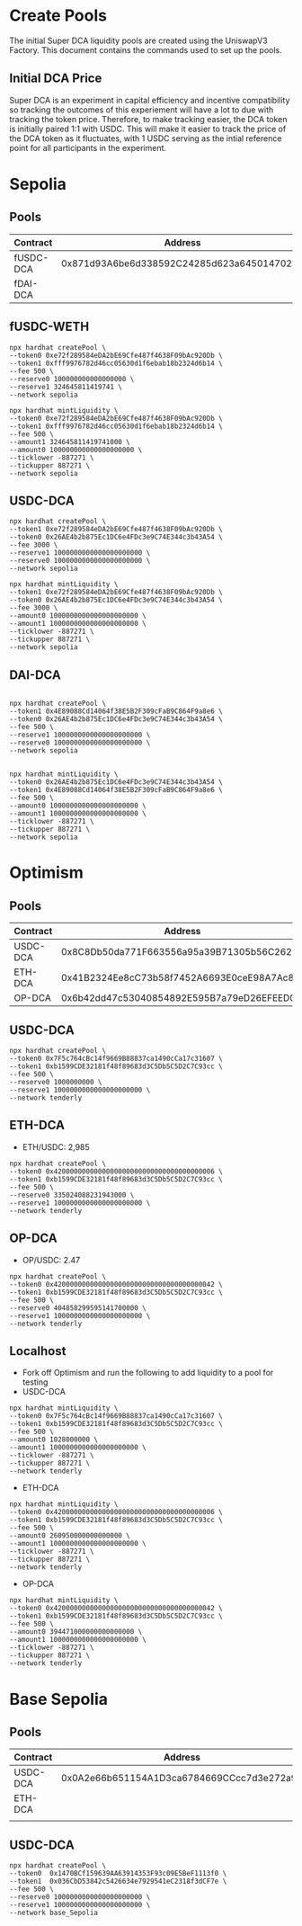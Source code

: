 # Create Pools
The initial Super DCA liquidity pools are created using the UniswapV3 Factory. This document contains the commands used to set up the pools.



## Initial DCA Price
Super DCA is an experiment in capital efficiency and incentive compatibility so tracking the outcomes of this experiement will have a lot to due with tracking the token price. Therefore, to make tracking easier, the DCA token is initially paired 1:1 with USDC. This will make it easier to track the price of the DCA token as it fluctuates, with 1 USDC serving as the intial reference point for all participants in the experiment.

# Sepolia

## Pools
| Contract | Address |
| --- | --- |
| fUSDC-DCA | 0x871d93A6be6d338592C24285d623a645014702B1 |
| fDAI-DCA |  |

## fUSDC-WETH
```shell
npx hardhat createPool \
--token0 0xe72f289584eDA2bE69Cfe487f4638F09bAc920Db \
--token1 0xfff9976782d46cc05630d1f6ebab18b2324d6b14 \
--fee 500 \
--reserve0 100000000000000000 \
--reserve1 324645811419741 \
--network sepolia

npx hardhat mintLiquidity \
--token0 0xe72f289584eDA2bE69Cfe487f4638F09bAc920Db \
--token1 0xfff9976782d46cc05630d1f6ebab18b2324d6b14 \
--fee 500 \
--amount1 324645811419741000 \
--amount0 100000000000000000000 \
--ticklower -887271 \
--tickupper 887271 \
--network sepolia
```

## USDC-DCA
```shell
npx hardhat createPool \
--token1 0xe72f289584eDA2bE69Cfe487f4638F09bAc920Db \
--token0 0x26AE4b2b875Ec1DC6e4FDc3e9C74E344c3b43A54 \
--fee 3000 \
--reserve1 1000000000000000000000 \
--reserve0 1000000000000000000000 \
--network sepolia

npx hardhat mintLiquidity \
--token1 0xe72f289584eDA2bE69Cfe487f4638F09bAc920Db \
--token0 0x26AE4b2b875Ec1DC6e4FDc3e9C74E344c3b43A54 \
--fee 3000 \
--amount0 1000000000000000000000 \
--amount1 1000000000000000000000 \
--ticklower -887271 \
--tickupper 887271 \
--network sepolia
```

## DAI-DCA
```shell

npx hardhat createPool \
--token1 0x4E89088Cd14064f38E5B2F309cFaB9C864F9a8e6 \
--token0 0x26AE4b2b875Ec1DC6e4FDc3e9C74E344c3b43A54 \
--fee 500 \
--reserve1 1000000000000000000000 \
--reserve0 1000000000000000000000 \
--network sepolia


npx hardhat mintLiquidity \
--token0 0x26AE4b2b875Ec1DC6e4FDc3e9C74E344c3b43A54 \
--token1 0x4E89088Cd14064f38E5B2F309cFaB9C864F9a8e6 \
--fee 500 \
--amount0 1000000000000000000000 \
--amount1 1000000000000000000000 \
--ticklower -887271 \
--tickupper 887271 \
--network sepolia
```

# Optimism

## Pools
| Contract | Address |
| --- | --- |
| USDC-DCA | 0x8C8Db50da771F663556a95a39B71305b56C26229 |
| ETH-DCA | 0x41B2324Ee8cC73b58f7452A6693E0ceE98A7Ac8D |
| OP-DCA | 0x6b42dd47c53040854892E595B7a79eD26EFEED03 | 

## USDC-DCA
```shell
npx hardhat createPool \
--token0 0x7F5c764cBc14f9669B88837ca1490cCa17c31607 \
--token1 0xb1599CDE32181f48f89683d3C5Db5C5D2C7C93cc \
--fee 500 \
--reserve0 1000000000 \
--reserve1 1000000000000000000000 \
--network tenderly
```

## ETH-DCA
* ETH/USDC: 2,985
```shell
npx hardhat createPool \
--token0 0x4200000000000000000000000000000000000006 \
--token1 0xb1599CDE32181f48f89683d3C5Db5C5D2C7C93cc \
--fee 500 \
--reserve0 335024088231943000 \
--reserve1 1000000000000000000000 \
--network tenderly
```

## OP-DCA
* OP/USDC: 2.47
```shell
npx hardhat createPool \
--token0 0x4200000000000000000000000000000000000042 \
--token1 0xb1599CDE32181f48f89683d3C5Db5C5D2C7C93cc \
--fee 500 \
--reserve0 404858299595141700000 \
--reserve1 1000000000000000000000 \
--network tenderly
```

## Localhost
* Fork off Optimism and run the following to add liquidity to a pool for testing
* USDC-DCA
```shell
npx hardhat mintLiquidity \
--token0 0x7F5c764cBc14f9669B88837ca1490cCa17c31607 \
--token1 0xb1599CDE32181f48f89683d3C5Db5C5D2C7C93cc \
--fee 500 \
--amount0 1028000000 \
--amount1 1000000000000000000000 \
--ticklower -887271 \
--tickupper 887271 \
--network tenderly
```
* ETH-DCA
```shell
npx hardhat mintLiquidity \
--token0 0x4200000000000000000000000000000000000006 \
--token1 0xb1599CDE32181f48f89683d3C5Db5C5D2C7C93cc \
--fee 500 \
--amount0 260950000000000000 \
--amount1 1000000000000000000000 \
--ticklower -887271 \
--tickupper 887271 \
--network tenderly
```
* OP-DCA
```shell
npx hardhat mintLiquidity \
--token0 0x4200000000000000000000000000000000000042 \
--token1 0xb1599CDE32181f48f89683d3C5Db5C5D2C7C93cc \
--fee 500 \
--amount0 394471000000000000000 \
--amount1 1000000000000000000000 \
--ticklower -887271 \
--tickupper 887271 \
--network tenderly
```


# Base Sepolia

## Pools
| Contract | Address |
| --- | --- |
| USDC-DCA | 0x0A2e66b651154A1D3ca6784669CCcc7d3e272a99 |
| ETH-DCA |  |
|  |  | 

## USDC-DCA
```shell
npx hardhat createPool \
--token0  0x1470BCf159639AA63914353F93c09E5BeF1113f0 \
--token1  0x036CbD53842c5426634e7929541eC2318f3dCF7e \
--fee 500 \
--reserve0 1000000000000000000000 \
--reserve1 1000000000000000000000 \
--network base_Sepolia
```